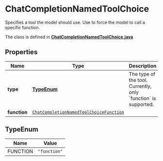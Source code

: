 

# ChatCompletionNamedToolChoice

Specifies a tool the model should use. Use to force the model to call a specific function.

The class is defined in **[ChatCompletionNamedToolChoice.java](../../src/main/java/org/openapitools/model/ChatCompletionNamedToolChoice.java)**

## Properties

Name | Type | Description | Notes
------------ | ------------- | ------------- | -------------
**type** | [**TypeEnum**](#TypeEnum) | The type of the tool. Currently, only &#x60;function&#x60; is supported. | 
**function** | [`ChatCompletionNamedToolChoiceFunction`](ChatCompletionNamedToolChoiceFunction.md) |  | 

## TypeEnum

Name | Value
---- | -----
FUNCTION | `"function"`



